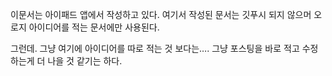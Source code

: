 
이문서는 아이패드 앱에서 작성하고 있다. 
여기서 작성된 문서는 깃푸시 되지 않으머 
오로지 아이디어를 적는 문서에만 사용된다. 

그런데. 그냥 여기에 아이디어를 따로 적는 것 보다는….
그냥 포스팅을 바로 적고 수정하는게 더 나을 것 같기는 하다. 
